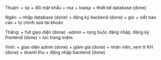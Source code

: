 Thuận: 
    + sp
    + đổi mật khẩu
    + nsx
    + loaisp
    + thiết kế database (done)

Ngân:
    + nhập database (done)
    + đăng ký backend (done)
    + giỏ
    + viết báo cáo
    + tự chỉnh sửa tài khoản

Thắng:
    + full giao diện (done) -admin
    + ràng buộc đăng nhập, đăng ký frontend (done)
    + lọc trang index

Vinh:
    + giao diện admin (done)
    + giảm giá (done)
    + nhân viên, xem tt KH (done)
    + doanh thu
    + đăng nhập backend (done)